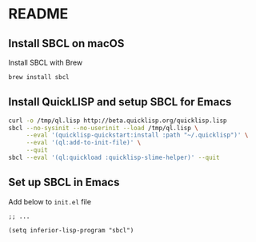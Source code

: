 # README

## Install SBCL on macOS

Install SBCL with Brew

```bash
brew install sbcl
```

## Install QuickLISP and setup SBCL for Emacs

```bash
curl -o /tmp/ql.lisp http://beta.quicklisp.org/quicklisp.lisp
sbcl --no-sysinit --no-userinit --load /tmp/ql.lisp \
     --eval '(quicklisp-quickstart:install :path "~/.quicklisp")' \
     --eval '(ql:add-to-init-file)' \
     --quit
sbcl --eval '(ql:quickload :quicklisp-slime-helper)' --quit
```

## Set up SBCL in Emacs

Add below to `init.el` file

```elisp
;; ...

(setq inferior-lisp-program "sbcl")
```
